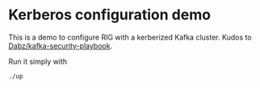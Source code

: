 # Kerberos configuration demo

This is a demo to configure RIG with a kerberized Kafka cluster. Kudos to [Dabz/kafka-security-playbook](https://github.com/Dabz/kafka-security-playbook/tree/master/kerberos).

Run it simply with

```shell
./up
```
